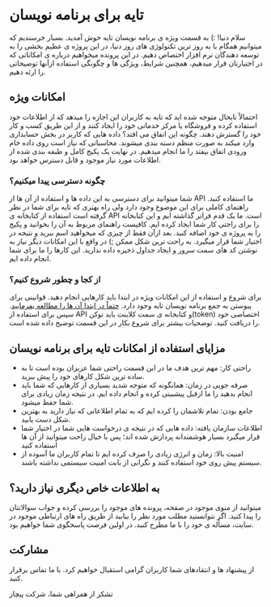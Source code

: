 # تایه برای برنامه نویسان
سلام دنیا! :) به قسمت ویژه ی برنامه نویسان تایه خوش آمدید.
بسیار خرسندیم که میتوانیم همگام با به روز ترین تکنولوژی های روز دنیا، در این پروژه ی عظیم بخشی را به توسعه دهندگان نرم افزار اختصاص دهیم.
در این پرونده میخواهیم درباره ی امکاناتی که در اختیارتان قرار میدهیم، همچنین شرایط، ویژگی ها و چگونگی استفاده ازآنها توضیحاتی را ارئه دهیم.
## امکانات ویژه
احتمالاً تابحال متوجه شده اید که تایه به کاربران این اجازه را میدهد که از اطلاعات خود استفاده کرده و فروشگاه یا مرکز خدماتی خود را ایجاد کنند و از این طریق کسب و کار خود را گسترش دهند.
چگونه این اتفاق می افتد؟ داده هایی که کاربر در بخش حسابداری وارد میکند به صورت منظم دسته بندی میشوند. محاسباتی که نیاز است روی داده خام ورودی اتفاق بیفتد را ما انجام میدهیم. در نهایت یک پکیج کامل و طبقه بندی شده از اطلاعات مورد نیاز موجود و قابل دسترس خواهد بود.
### چگونه دسترسی پیدا میکنیم؟
شما میتوانید برای دسترسی به این داده ها و استفاده از آن ها از API ما استفاده کنید. راهنمای کاملی برای این موضوع وجود دارد
ولی راه بهتری که تایه برای شما در نظر گرفته است استفاده از کتابخانه ی API است. ما یک قدم فراتر گذاشته ایم و این کتابخانه را برای راحتی کار شما ایجاد کرده ایم.
کافیست راهنمای مربوط به آن را بخوانید و پکیج را به پروژه ی خود اضافه کنید. بعد ازآن فقط از چیزی که میخواهید اسم ببرید و نتیجه در اختیار شما قرار میگیرد. به راحت ترین شکل ممکن ;) در واقع با این امکانات دیگر نیاز به نوشتن کد های سمت سرور و ایجاد جداول ذخیره داده ندارید. این کارها را ما برای شما انجام داده ایم.
### از کجا و چطور شروع کنیم؟
برای شروع و استفاده از این امکانات ویژه در ابتدا باید کارهایی انجام دهید. قوانینی برای پیوستن به جمع برنامه نویسان تایه وجود دارد. [حتماً در ابتدا آن ها را مطالعه بفرمایید](https://tayeh.ir/accept-dev). سپس برای استفاده از API و کتابخانه ی سمت کلاینت باید توکن(token) اختصاصی خود را دریافت کنید. توضحیات بیشتر برای شروع بکار در این قسمت توضیح داده شده است.
## مزایای استفاده از امکانات تایه برای برنامه نویسان
-  راحتی کار: مهم ترین هدف ما در این قسمت راحتی شما عزیزان بوده است تا به ساده ترین شکل کارهای خود را پیش ببرید.
-  صرفه جویی در زمان: همانگونه که متوجه شدید بسیاری از کارهایی که شما باید انجام بدهید را ما ازقبل پیشبینی کرده و انجام داده ایم. در نتیجه زمان زیادی برای شما حفظ میشود.
-  جامع بودن: تمام تلاشمان را کرده ایم که به تمام اطلاعاتی که نیاز دارید به بهترین شکل دست یابید.
-  اطلاعات سازمان یافته: داده هایی که در نتیجه ی درخواست هایی شما در اختیار شما قرار میگیرد بسیار هوشمندانه پردازش شده اند؛ پس با خیال راحت میتوانید از آن ها استفاده کنید
-  امنیت بالا: زمان و انرژی زیادی را صرف کرده ایم تا تمام کاربران ما آسوده از سیستم پیش روی خود استفاده کنند و نگرانی از بابت امنیت سیستمی نداشته باشند.
## به اطلاعات خاص دیگری نیاز دارید؟
میتوانید از منوی موجود در صفحه، پرونده های موجود را بررسی کرده و جواب سوالاتتان را پیدا کنید. اگر نتوانستید مطلب مورد نظر را بیابید از طریق راه های ارتباطی موجود در سایت، مسأله ی خود را با ما مطرح کنید. در اولین فرصت پاسخگوی شما خواهیم بود.
## مشارکت
از پیشنهاد ها و انتقادهای شما کاربران گرامی استقبال خواهیم کرد. با ما تماس برقرار کنید.

تشکر از همراهی شما،
شرکت پیچاز
